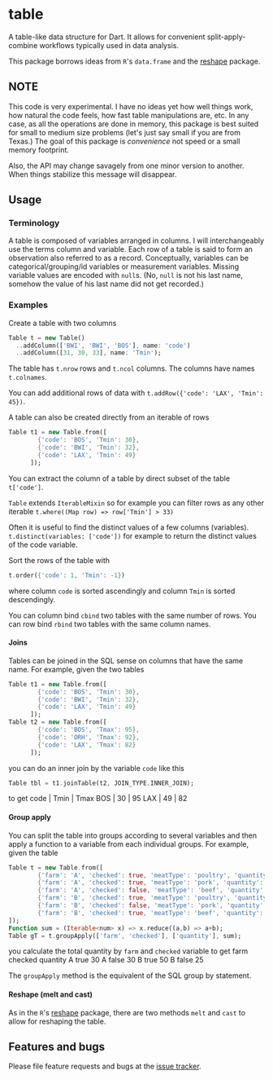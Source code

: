 # table

A table-like data structure for Dart.  It allows for convenient
split-apply-combine workflows typically used in data analysis.

This package borrows ideas from `R`'s `data.frame` and the
[reshape](http://had.co.nz/reshape/) package.

## NOTE

This code is very experimental.  I have no ideas yet how well things work, how
natural the code feels, how fast table manipulations are, etc.  In any case, as all
the operations are done in memory, this package is best suited for small to
medium size problems (let's just say small if you are from Texas.)  The goal of this
package is *convenience* not speed or a small memory footprint.

Also, the API may change savagely from one minor version to another.  When things
stabilize this message will disappear.


## Usage

### Terminology

A table is composed of variables arranged in columns.  I will interchangeably
use the terms column and variable.  Each row of a table is said to form an observation
also referred to as a record.  Conceptually, variables can be categorical/grouping/id
variables or measurement variables.  Missing variable values are encoded with
`null`s.  (No, `null` is not his last name,  somehow the value of his last name
did not get recorded.)

### Examples
Create a table with two columns
```dart
Table t = new Table()
  ..addColumn(['BWI', 'BWI', 'BOS'], name: 'code')
  ..addColumn([31, 30, 33], name: 'Tmin');
```
The table has `t.nrow` rows and `t.ncol` columns.  The columns have names `t.colnames`.

You can add additional rows of data with `t.addRow({'code': 'LAX', 'Tmin': 45})`.

A table can also be created directly from an iterable of rows
```dart
Table t1 = new Table.from([
        {'code': 'BOS', 'Tmin': 30},
        {'code': 'BWI', 'Tmin': 32},
        {'code': 'LAX', 'Tmin': 49}
      ]);
```

You can extract the column of a table by direct subset of the table `t['code']`.

`Table` extends `IterableMixin` so for example you can filter rows as any other iterable
 ```t.where((Map row) => row['Tmin'] > 33)```

Often it is useful to find the distinct values of a few columns (variables).
`t.distinct(variables: ['code'])` for example to return the distinct values of the
code variable.

Sort the rows of the table with
```dart
t.order({'code': 1, 'Tmin': -1})
```
where column `code` is sorted ascendingly and column `Tmin` is sorted descendingly.

You can column bind `cbind` two tables with the same number of rows.  You can
row bind `rbind` two tables with the same column names.

#### Joins
Tables can be joined in the SQL sense on columns that have the same name.  For example, 
given the two tables 
```dart
Table t1 = new Table.from([
        {'code': 'BOS', 'Tmin': 30},
        {'code': 'BWI', 'Tmin': 32},
        {'code': 'LAX', 'Tmin': 49}
      ]);
Table t2 = new Table.from([
        {'code': 'BOS', 'Tmax': 95},
        {'code': 'ORH', 'Tmax': 92},
        {'code': 'LAX', 'Tmax': 82}
      ]);
```
you can do an inner join by the variable `code` like this
```dart
Table tbl = t1.joinTable(t2, JOIN_TYPE.INNER_JOIN);
```
to get 
code | Tmin | Tmax
 BOS |  30  | 95
 LAX |  49  | 82

#### Group apply
You can split the table into groups according to several variables and then 
apply a function to a variable from each individual groups.  For example, given 
the table
```dart
Table t = new Table.from([
        {'farm': 'A', 'checked': true, 'meatType': 'poultry', 'quantity': 10},
        {'farm': 'A', 'checked': true, 'meatType': 'pork', 'quantity': 20},
        {'farm': 'A', 'checked': false, 'meatType': 'beef', 'quantity': 30},
        {'farm': 'B', 'checked': true, 'meatType': 'poultry', 'quantity': 15},
        {'farm': 'B', 'checked': false, 'meatType': 'pork', 'quantity': 25},
        {'farm': 'B', 'checked': true, 'meatType': 'beef', 'quantity': 35}
]);
Function sum = (Iterable<num> x) => x.reduce((a,b) => a+b);
Table gT = t.groupApply(['farm', 'checked'], ['quantity'], sum);
```
you calculate the total quantity by `farm` and `checked` variable to get
farm checked quantity
   A    true       30
   A   false       30
   B    true       50
   B   false       25

The `groupApply` method is the equivalent of the SQL group by statement.

 
#### Reshape (melt and cast) 
As in the `R`'s [reshape](http://had.co.nz/reshape/) package, there are 
two methods `melt` and `cast` to allow for reshaping the table. 




## Features and bugs

Please file feature requests and bugs at the [issue tracker][tracker].

[tracker]: https://github.com/thumbert/table/issues


